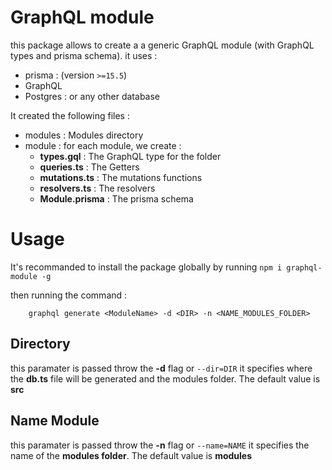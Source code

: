 # GraphQL module

this package allows to create a a generic GraphQL module (with GraphQL types and prisma schema). 
it uses : 
-  prisma : (version ```>=15.5```)
-  GraphQL 
-  Postgres : or any other database 

It created the following files : 
-   modules : Modules directory 
-   module : for each module, we create : 
    -   **types.gql** : The GraphQL type for the folder
    -   **queries.ts** : The Getters
    -   **mutations.ts** : The mutations functions
    -   **resolvers.ts** : The resolvers
    -   **Module.prisma** : The prisma schema

# Usage 
It's recommanded to install the package globally by running ``` npm i graphql-module -g ```

then running the command : 
```
    graphql generate <ModuleName> -d <DIR> -n <NAME_MODULES_FOLDER>
```

## Directory
this paramater is passed throw the **-d** flag or ```--dir=DIR``` it specifies where the **db.ts** file will be generated and the modules folder. The default value is **src**
## Name Module 
this paramater is passed throw the **-n** flag or ```--name=NAME``` it specifies the name of the **modules folder**. The default value is **modules**